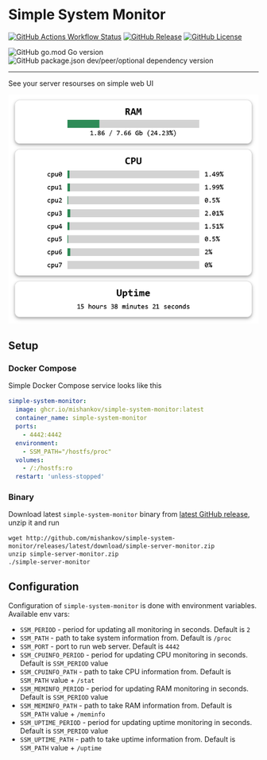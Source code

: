 # Simple System Monitor

[![GitHub Actions Workflow Status](https://img.shields.io/github/actions/workflow/status/mishankov/simple-system-monitor/ci.yml)](https://github.com/mishankov/simple-system-monitor/actions/workflows/ci.yml)
[![GitHub Release](https://img.shields.io/github/v/release/mishankov/simple-system-monitor?display_name=tag&label=latest%20release)](https://github.com/mishankov/simple-system-monitor/releases/latest)
[![GitHub License](https://img.shields.io/github/license/mishankov/simple-system-monitor)](https://github.com/mishankov/simple-system-monitor/blob/main/LICENSE)


![GitHub go.mod Go version](https://img.shields.io/github/go-mod/go-version/mishankov/simple-system-monitor)
![GitHub package.json dev/peer/optional dependency version](https://img.shields.io/github/package-json/dependency-version/mishankov/simple-system-monitor/dev/svelte?filename=webapp%2Fpackage.json)

---

See your server resourses on simple web UI

![screenshor](images/screenshot.png)

## Setup

### Docker Compose

Simple Docker Compose service looks like this

```yaml
simple-system-monitor:
  image: ghcr.io/mishankov/simple-system-monitor:latest
  container_name: simple-system-monitor
  ports:
    - 4442:4442
  environment:
    - SSM_PATH="/hostfs/proc"
  volumes:
    - /:/hostfs:ro
  restart: 'unless-stopped'
```

### Binary

Download latest `simple-system-monitor` binary from [latest GitHub release](https://github.com/mishankov/simple-system-monitor/releases/latest), unzip it and run

```shell
wget http://github.com/mishankov/simple-system-monitor/releases/latest/download/simple-server-monitor.zip
unzip simple-server-monitor.zip
./simple-server-monitor
```

## Configuration

Configuration of `simple-system-monitor` is done with environment variables. Available env vars:

- `SSM_PERIOD` - period for updating all monitoring in seconds. Default is `2`
- `SSM_PATH` - path to take system information from. Default is `/proc`
- `SSM_PORT` - port to run web server. Default is `4442`
- `SSM_CPUINFO_PERIOD` - period for updating CPU monitoring in seconds. Default is `SSM_PERIOD` value
- `SSM_CPUINFO_PATH` - path to take CPU information from. Default is `SSM_PATH` value + `/stat`
- `SSM_MEMINFO_PERIOD` - period for updating RAM monitoring in seconds. Default is `SSM_PERIOD` value
- `SSM_MEMINFO_PATH` - path to take RAM information from. Default is `SSM_PATH` value + `/meminfo`
- `SSM_UPTIME_PERIOD` - period for updating uptime monitoring in seconds. Default is `SSM_PERIOD` value
- `SSM_UPTIME_PATH` - path to take uptime information from. Default is `SSM_PATH` value + `/uptime`
